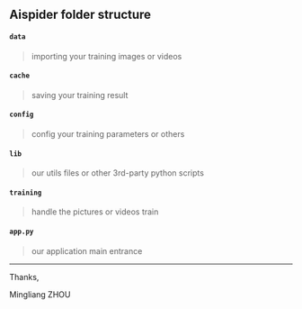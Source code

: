 ## Aispider folder structure

#### `data`
> importing your training images or videos

#### `cache`
> saving your training result

#### `config`
> config your training parameters or others

#### `lib`
> our utils files or other 3rd-party python scripts

#### `training`
> handle the pictures or videos train

#### `app.py`
> our application main entrance

---

Thanks,

Mingliang ZHOU
